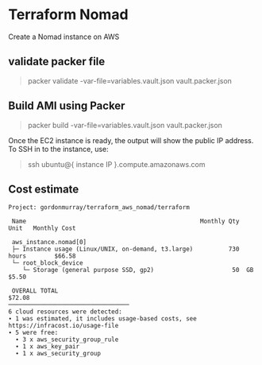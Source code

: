 # Terraform Nomad

Create a Nomad instance on AWS

## validate packer file

> packer validate -var-file=variables.vault.json vault.packer.json

## Build AMI using Packer

> packer build -var-file=variables.vault.json vault.packer.json

Once the EC2 instance is ready, the output will show the public IP address. To SSH in to the instance, use:

> ssh ubuntu@{ instance IP }.compute.amazonaws.com

## Cost estimate

```
Project: gordonmurray/terraform_aws_nomad/terraform

 Name                                                 Monthly Qty  Unit   Monthly Cost

 aws_instance.nomad[0]
 ├─ Instance usage (Linux/UNIX, on-demand, t3.large)          730  hours        $66.58
 └─ root_block_device
    └─ Storage (general purpose SSD, gp2)                      50  GB            $5.50

 OVERALL TOTAL                                                                  $72.08
──────────────────────────────────
6 cloud resources were detected:
∙ 1 was estimated, it includes usage-based costs, see https://infracost.io/usage-file
∙ 5 were free:
  ∙ 3 x aws_security_group_rule
  ∙ 1 x aws_key_pair
  ∙ 1 x aws_security_group
```